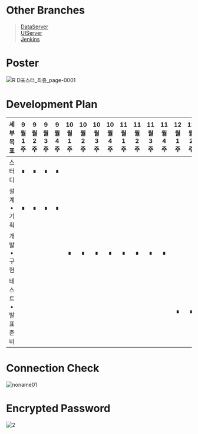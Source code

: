 # Other Branches
>[DataServer](https://github.com/ddalkyTokky/Admin_Page_KAU2022/tree/DataServer)      
>[UIServer](https://github.com/ddalkyTokky/Admin_Page_KAU2022/tree/UIServer)      
>[Jenkins](https://github.com/ddalkyTokky/Admin_Page_KAU2022/tree/Jenkins)

# Poster
![R D포스터_최종_page-0001](https://github.com/ddalkyTokky/Admin_Page_KAU2022/assets/47583083/c5ffb9f6-93a1-402b-b160-8b7d79346ea5)

# Development Plan

|세부목표|9월1주|9월2주|9월3주|9월4주|10월1주|10월2주|10월3주|10월4주|11월1주|11월2주|11월3주|11월4주|12월1주|12월2주|
|:---:|:---:|:---:|:---:|:---:|:---:|:---:|:---:|:---:|:---:|:---:|:---:|:---:|:---:|:---:|
|스터디|∎|∎|∎|∎|||||||||||
|설계•기획|∎|∎|∎|∎|||||||||||
|개발•구현|||||∎|∎|∎|∎|∎|∎|∎|∎|||
|테스트•발표준비|||||||||||||∎|∎|

# Connection Check
![noname01](https://github.com/ddalkyTokky/Admin_Page_KAU2022/assets/47583083/d1531df9-5147-4d79-98fc-269f72317108)

# Encrypted Password
![2](https://github.com/ddalkyTokky/Admin_Page_KAU2022/assets/47583083/42be9c4a-ae03-4015-99fc-d52add12e34d)
